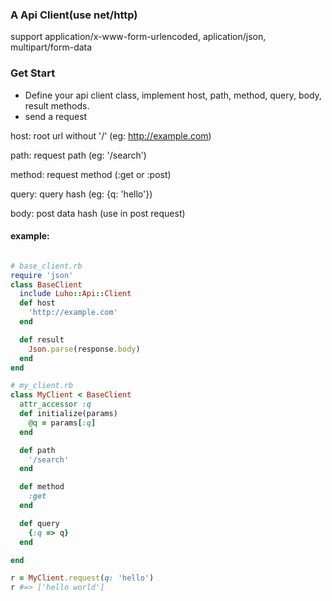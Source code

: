 
### A Api Client(use net/http)
support application/x-www-form-urlencoded, aplication/json, multipart/form-data

### Get Start
* Define your api client class, implement host, path, method, query, body, result methods.
* send a request

host: root url without '/' (eg: http://example.com)

path: request path (eg: '/search')

method: request method (:get or :post)

query: query hash (eg: {q: 'hello'})

body: post data hash (use in post request)

#### example:
````ruby

# base_client.rb
require 'json'
class BaseClient
  include Luho::Api::Client
  def host
    'http://example.com'
  end

  def result
    Json.parse(response.body)
  end
end

# my_client.rb
class MyClient < BaseClient
  attr_accessor :q
  def initialize(params)
    @q = params[:q]
  end

  def path
    '/search'
  end

  def method
    :get
  end

  def query
    {:q => q}
  end

end

r = MyClient.request(q: 'hello')
r #=> ['hello world']

````

